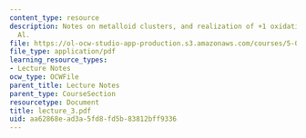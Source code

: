 ```yaml
---
content_type: resource
description: Notes on metalloid clusters, and realization of +1 oxidation state for
  Al.
file: https://ol-ocw-studio-app-production.s3.amazonaws.com/courses/5-05-principles-of-inorganic-chemistry-iii-spring-2005/aa62868ead3a5fd8fd5b83812bff9336_lecture_3.pdf
file_type: application/pdf
learning_resource_types:
- Lecture Notes
ocw_type: OCWFile
parent_title: Lecture Notes
parent_type: CourseSection
resourcetype: Document
title: lecture_3.pdf
uid: aa62868e-ad3a-5fd8-fd5b-83812bff9336
---
```


